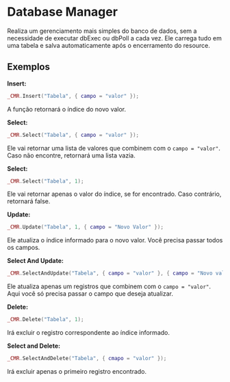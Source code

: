 # Database Manager
Realiza um gerenciamento mais simples do banco de dados, sem a necessidade de executar dbExec ou dbPoll a cada vez. Ele carrega tudo em uma tabela e salva automaticamente após o encerramento do resource.

## Exemplos

**Insert:**
```lua
_CMR.Insert("Tabela", { campo = "valor" });
```
A função retornará o índice do novo valor.


**Select:**
```lua
_CMR.Select("Tabela", { campo = "valor" });
```
Ele vai retornar uma lista de valores que combinem com o `campo = "valor"`. Caso não encontre, retornará uma lista vazia.


**Select:**
```lua
_CMR.Select("Tabela", 1);
```
Ele vai retornar apenas o valor do índice, se for encontrado. Caso contrário, retornará false.


**Update:**
```lua
_CMR.Update("Tabela", 1, { campo = "Novo Valor" });
```
Ele atualiza o índice informado para o novo valor. Você precisa passar todos os campos.

**Select And Update:**
```lua
_CMR.SelectAndUpdate("Tabela", { campo = "valor" }, { campo = "Novo valor"});
```
Ele atualiza apenas um registros que combinem com o `campo = "valor"`. Aqui você só precisa passar o campo que deseja atualizar.

**Delete:**
```lua
_CMR.Delete("Tabela", 1);
```
Irá excluir o registro correspondente ao índice informado.

**Select and Delete:**
```lua
_CMR.SelectAndDelete("Tabela", { cmapo = "valor" });
```
Irá excluir apenas o primeiro registro encontrado.
